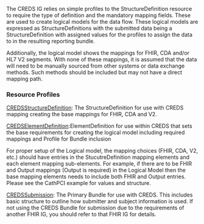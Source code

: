 The CREDS IG relies on simple profiles to the StructureDefinition resource to require the type of definition and the mandatory mapping fields.  These are used to create logical models for the data flow.  These logical models are expressed as StructureDefinitions with the submitted data being a StructureDefinition with assigned values for the profiles to assign the data to in the resulting reporting bundle.

Additionally, the logical model shows the mappings for FHIR, CDA and/or HL7 V2 segments.  With none of these mappings, it is assumed that the data will need to be manually sourced from other systems or data exchange methods. Such methods should be included but may not have a direct mapping path.

### Resource Profiles
[CREDSStructureDefinition](StructureDefinition-CREDSStructureDefinition.html): The StructureDefinition for use with CREDS mapping creating the base mappings for FHIR, CDA and V2.  


[CREDSElementDefinition](StructureDefinition-CREDSElementDefinition.html):ElementDefinition for use within CREDS that sets the base requirements for creating the logical model including required mappings and Profile for Bundle inclusion

For proper setup of the Logical model, the mapping choices (FHIR, CDA, V2, etc.)  should have entries in the StucutreDefinition mapping elements and each element mapping sub-elements.  For example, if there are to be FHIR and Output mappings (Output is required) in the Logical Model then the base mapping elements needs to include both FHIR and Output entries.  Please see the CathPCI example for values and structure.

[CREDSSubmission](StructureDefinition-CREDSSubmission.html): The Primary Bundle for use with CREDS.  This includes basic structure to outline how submitter and subject information is used.  If not using the CREDS Bundle for submission due to the requirements of another FHIR IG, you should refer to that FHIR IG for details.